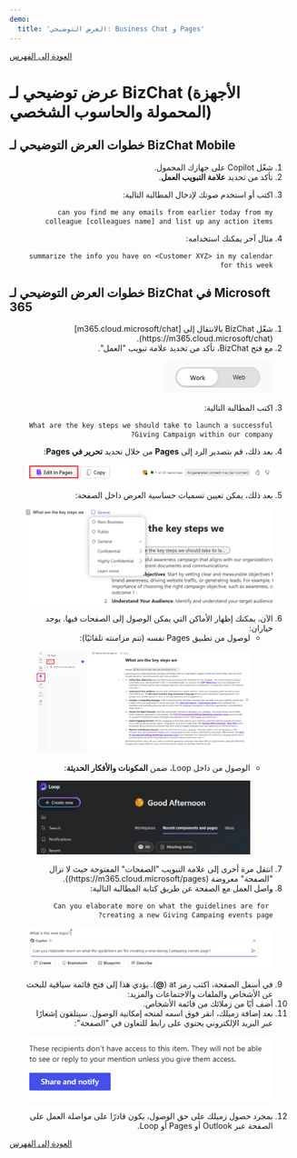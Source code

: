 ```yaml
---
demo:
  title: 'العرض التوضيحي: Business Chat و Pages'
---
```


[العودة إلى الفهرس](https://microsoftlearning.github.io/MS-4012-Microsoft-Copilot-Web-Based-Interactive-Experience-for-Executives/)

# عرض توضيحي لـ BizChat (الأجهزة المحمولة والحاسوب الشخصي)

## خطوات العرض التوضيحي لـ BizChat Mobile
<ol dir='rtl'>
<li>
شغّل Copilot على جهازك المحمول.
</li>
<li>
تأكد من تحديد <b>علامة التبويب العمل</b>.
</li>
<li>

اكتب أو استخدم صوتك لإدخال المطالبة التالية:

   ```text
   can you find me any emails from earlier today from my colleague [colleagues name] and list up any action items
   ```
</li>
<li>
مثال آخر يمكنك استخدامه:

   ```text
   summarize the info you have on <Customer XYZ> in my calendar for this week
   ```
</li>
</ol>

## خطوات العرض التوضيحي لـ BizChat في Microsoft 365
<ol dir='rtl'>
<li>
شغّل BizChat بالانتقال إلى [m365.cloud.microsoft/chat](https://m365.cloud.microsoft/chat).
</li>
<li>
مع فتح BizChat، تأكد من تحديد علامة تبويب "العمل".
<p dir="rtl"><a href="https://github.com/MicrosoftLearning/MS-4012-Microsoft-Copilot-Web-Based-Interactive-Experience-for-Executives.ar-sa/blob/main/Instructions/Demos/Media/work-tab.png"><img src="https://github.com/MicrosoftLearning/MS-4012-Microsoft-Copilot-Web-Based-Interactive-Experience-for-Executives.ar-sa/blob/main/Instructions/Demos/Media/work-tab.png" alt="لقطة شاشة تعرض علامة تبويب العمل في bizchat."> </a></p>


</li>
<li>
اكتب المطالبة التالية:


    What are the key steps we should take to launch a successful Giving Campaign within our company?

</li>
<li>
بعد ذلك، قم بتصدير الرد إلى <b>Pages</b> من خلال تحديد <b>تحرير في Pages</b>:
<p dir="rtl"><a href="https://github.com/MicrosoftLearning/MS-4012-Microsoft-Copilot-Web-Based-Interactive-Experience-for-Executives.ar-sa/blob/main/Instructions/Demos/Media/edit-in-pages.png"><img src="https://github.com/MicrosoftLearning/MS-4012-Microsoft-Copilot-Web-Based-Interactive-Experience-for-Executives.ar-sa/blob/main/Instructions/Demos/Media/edit-in-pages.png" alt="لقطة شاشة تعرض Pages في bizchat."> </a></p>

</li>
<li>
بعد ذلك، يمكن تعيين تسميات حساسية العرض داخل الصفحة:
<p dir="rtl"><a href="https://github.com/MicrosoftLearning/MS-4012-Microsoft-Copilot-Web-Based-Interactive-Experience-for-Executives.ar-sa/blob/main/Instructions/Demos/Media/Pages-tags.png"><img src="https://github.com/MicrosoftLearning/MS-4012-Microsoft-Copilot-Web-Based-Interactive-Experience-for-Executives.ar-sa/blob/main/Instructions/Demos/Media/Pages-tags.png" alt="للقطة شاشة توضح المشاركة والإشعار في الصفحات."> </a></p>

</li>
<li>
الآن، يمكنك إظهار الأماكن التي يمكن الوصول إلى الصفحات فيها. يوجد خياران:
<ul dir='rtl'>
<li>
    لوصول من تطبيق Pages نفسه (تتم مزامنته تلقائيًا):
<p dir="rtl"><a href="https://github.com/MicrosoftLearning/MS-4012-Microsoft-Copilot-Web-Based-Interactive-Experience-for-Executives.ar-sa/blob/main/Instructions/Demos/Media/access-pages.png"><img src="https://github.com/MicrosoftLearning/MS-4012-Microsoft-Copilot-Web-Based-Interactive-Experience-for-Executives.ar-sa/blob/main/Instructions/Demos/Media/access-pages.png" alt="لقطة شاشة تعرض تطبيق Pages."> </a></p>
</li>
<li>
    الوصول من داخل Loop، ضمن <b>المكونات والأفكار الحديثة</b>:
<p dir="rtl"><a href="https://github.com/MicrosoftLearning/MS-4012-Microsoft-Copilot-Web-Based-Interactive-Experience-for-Executives.ar-sa/blob/main/Instructions/Demos/Media/recent-components.png"><img src="https://github.com/MicrosoftLearning/MS-4012-Microsoft-Copilot-Web-Based-Interactive-Experience-for-Executives.ar-sa/blob/main/Instructions/Demos/Media/recent-components.png" alt="لقطة شاشة تظهر Loop."> </a></p>
</li>
</ul>

</li>

<li>
انتقل مرة أخرى إلى علامة التبويب "الصفحات" المفتوحة حيث لا تزال "الصفحة" معروضة (https://m365.cloud.microsoft/pages)).
</li>
<li>
واصل العمل مع الصفحة عن طريق كتابة المطالبة التالية:


     Can you elaborate more on what the guidelines are for creating a new Giving Campaing events page?

<p dir="rtl"><a href="https://github.com/MicrosoftLearning/MS-4012-Microsoft-Copilot-Web-Based-Interactive-Experience-for-Executives.ar-sa/blob/main/Instructions/Demos/Media/next-topic-pages.png"><img src="https://github.com/MicrosoftLearning/MS-4012-Microsoft-Copilot-Web-Based-Interactive-Experience-for-Executives.ar-sa/blob/main/Instructions/Demos/Media/next-topic-pages.png" alt="لقطة شاشة تعرض تطبيق Pages."> </a></p>

</li>
<li>
في أسفل الصفحة، اكتب رمز at (<b>@</b>). يؤدي هذا إلى فتح قائمة سياقية للبحث عن الأشخاص والملفات والاجتماعات والمزيد:

</li>
<li>
أضف أيًا من زملائك من قائمة الأشخاص.
</li>
<li>
بعد إضافة زميلك، انقر فوق اسمه لمنحه إمكانية الوصول. سيتلقون إشعارًا عبر البريد الإلكتروني يحتوي على رابط للتعاون في "الصفحة":
<p dir="rtl"><a href="https://github.com/MicrosoftLearning/MS-4012-Microsoft-Copilot-Web-Based-Interactive-Experience-for-Executives.ar-sa/blob/main/Instructions/Demos/Media/share.png"><img src="https://github.com/MicrosoftLearning/MS-4012-Microsoft-Copilot-Web-Based-Interactive-Experience-for-Executives.ar-sa/blob/main/Instructions/Demos/Media/share.png" alt="للقطة شاشة توضح المشاركة والإشعار في الصفحات."> </a></p>

</li>
<li>
بمجرد حصول زميلك على حق الوصول، يكون قادرًا على مواصلة العمل على الصفحة عبر Outlook أو Pages أو Loop. 
</li>
</ol>

[العودة إلى الفهرس](https://microsoftlearning.github.io/MS-4012-Microsoft-Copilot-Web-Based-Interactive-Experience-for-Executives/)

